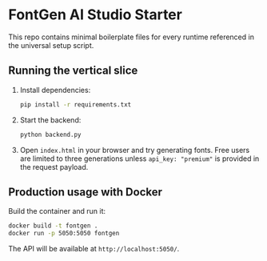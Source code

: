 # FontGen AI Studio Starter

This repo contains minimal boilerplate files for every runtime referenced in the universal setup script.

## Running the vertical slice

1. Install dependencies:
   ```bash
   pip install -r requirements.txt
   ```
2. Start the backend:
   ```bash
   python backend.py
   ```
3. Open `index.html` in your browser and try generating fonts. Free users are limited to three generations unless `api_key: "premium"` is provided in the request payload.

## Production usage with Docker

Build the container and run it:

```bash
docker build -t fontgen .
docker run -p 5050:5050 fontgen
```

The API will be available at `http://localhost:5050/`.

